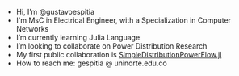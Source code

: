 - Hi, I’m @gustavoespitia
- I'm MsC in Electrical Engineer, with a Specialization in Computer Networks
- I’m currently learning Julia Language
- I’m looking to collaborate on Power Distribution Research
- My first public collaboration is [SimpleDistributionPowerFlow.jl](https://github.com/gisel-uninorte/SimpleDistributionPowerFlow.jl/)
- How to reach me: gespitia @ uninorte.edu.co

<!---
gustavoespitia/gustavoespitia is a ✨ special ✨ repository because its `README.md` (this file) appears on your GitHub profile.
You can click the Preview link to take a look at your changes.
--->
